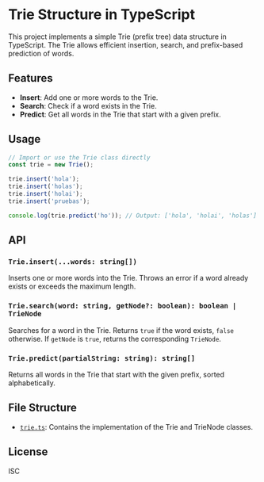 # Trie Structure in TypeScript

This project implements a simple Trie (prefix tree) data structure in TypeScript. The Trie allows efficient insertion, search, and prefix-based prediction of words.

## Features

- **Insert**: Add one or more words to the Trie.
- **Search**: Check if a word exists in the Trie.
- **Predict**: Get all words in the Trie that start with a given prefix.

## Usage

```typescript
// Import or use the Trie class directly
const trie = new Trie();

trie.insert('hola');
trie.insert('holas');
trie.insert('holai');
trie.insert('pruebas');

console.log(trie.predict('ho')); // Output: ['hola', 'holai', 'holas']
```

## API

### `Trie.insert(...words: string[])`

Inserts one or more words into the Trie. Throws an error if a word already exists or exceeds the maximum length.

### `Trie.search(word: string, getNode?: boolean): boolean | TrieNode`

Searches for a word in the Trie. Returns `true` if the word exists, `false` otherwise. If `getNode` is `true`, returns the corresponding `TrieNode`.

### `Trie.predict(partialString: string): string[]`

Returns all words in the Trie that start with the given prefix, sorted alphabetically.

## File Structure

- [`trie.ts`](trie.ts): Contains the implementation of the Trie and TrieNode classes.

## License

ISC
